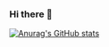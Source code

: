 ### Hi there 👋

[![Anurag's GitHub stats](https://github-readme-stats.vercel.app/api?username=Anshy7)](https://github.com/anuraghazra/github-readme-stats)

<!--
**Anshy7/Anshy7** is a ✨ _special_ ✨ repository because its `README.md` (this file) appears on your GitHub profile.

Here are some ideas to get you started:

- 🔭 I’m currently working on ...
- 🌱 I’m currently learning ...
- 👯 I’m looking to collaborate on ...
- 🤔 I’m looking for help with ...
- 💬 Ask me about ...
- 📫 How to reach me: ...
- 😄 Pronouns: ...
- ⚡ Fun fact: ...
-->


